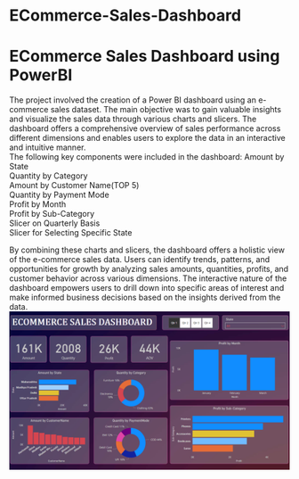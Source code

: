 # ECommerce-Sales-Dashboard

<h1>ECommerce Sales Dashboard using PowerBI</h1>
The project involved the creation of a Power BI dashboard using an e-commerce sales dataset. The main objective was to gain valuable insights and visualize the sales data through various charts and slicers. The dashboard offers a comprehensive overview of sales performance across different dimensions and enables users to explore the data in an interactive and intuitive manner.<br>
The following key components were included in the dashboard:
Amount by State<br>
Quantity by Category<br>
Amount by Customer Name(TOP 5)<br>
Quantity by Payment Mode<br>
Profit by Month<br>
Profit by Sub-Category<br>
Slicer on Quarterly Basis<br>
Slicer for Selecting Specific State<br>

By combining these charts and slicers, the dashboard offers a holistic view of the e-commerce sales data. Users can identify trends, patterns, and opportunities for growth by analyzing sales amounts, quantities, profits, and customer behavior across various dimensions. The interactive nature of the dashboard empowers users to drill down into specific areas of interest and make informed business decisions based on the insights derived from the data.<br>
<img src ="https://github.com/OmkarBarge/ECommerce-Sales-Dashboard/blob/main/Dashboard.png">
